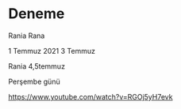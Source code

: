 # Deneme

Rania Rana

1 Temmuz 2021
3 Temmuz

Rania
4,5temmuz


Perşembe günü 

https://www.youtube.com/watch?v=RGOj5yH7evk